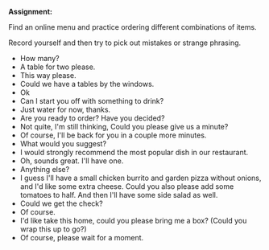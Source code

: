 **Assignment:** 

Find an online menu and practice ordering different combinations of items. 

Record yourself and then try to pick out mistakes or strange phrasing. 



- How many?
- A table for two please.
- This way please.
- Could we have a tables by the windows.
- Ok
- Can I start you off with something to drink?
- Just water for now, thanks.
- Are you ready to order? Have you decided?
- Not quite, I'm still thinking, Could you please give us a minute?
- Of course, I'll be back for you in a couple more minutes.
- What would you suggest?
- I would strongly recommend the most popular dish in our restaurant.
- Oh, sounds great. I'll have one.
- Anything else?
- I guess I'll have a small chicken burrito and garden pizza without onions, and I'd like some extra cheese. Could you also please add some tomatoes to half. And then I'll have some side salad as well.
- Could we get the check?
- Of course.
- I'd like take this home, could you please bring me a box? (Could you wrap this up to go?)
- Of course, please wait for a moment.

